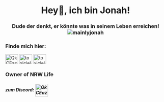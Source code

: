 <h1 align="center">Hey👋, ich bin Jonah!</h1>
<h3 align="center">Dude der denkt, er könnte was in seinem Leben erreichen! <img src="https://komarev.com/ghpvc/?username=mainlyjonah&label=Profile%20views&color=00ff44&style=flat" alt="mainlyjonah" /></h3>


<h3 align="left">Finde mich hier:</h3>
<p align="left">
<a href="https://discord.gg/nrw" target="blank"><img align="center" src="https://raw.githubusercontent.com/rahuldkjain/github-profile-readme-generator/master/src/images/icons/Social/discord.svg" alt="QkCEazD2uq" height="30" width="40" /></a>
<a href="https://www.instagram.com/mainly.jonah._/" target="blank"><img align="center" src="https://raw.githubusercontent.com/rahuldkjain/github-profile-readme-generator/master/src/images/icons/Social/instagram.svg" alt="toxicjellytv" height="30" width="40" /></a>
<a href="https://www.youtube.com/c/itsjonah" target="blank"><img align="center" src="https://raw.githubusercontent.com/rahuldkjain/github-profile-readme-generator/master/src/images/icons/Social/youtube.svg" alt="toxicjellytv" height="30" width="40" /></a>
</p>





<h3 align="left">Owner of NRW Life</h3>
<h5 align="left">zum Discord: <a href="https://discord.gg/nrw" target="blank"><img align="center" src="https://cdn.discordapp.com/attachments/931580815631081524/1104405143295901736/nrw.png" alt="QkCEazD2uq" height="40" width="40" /></a></h3>
